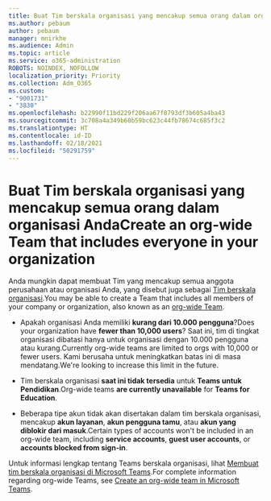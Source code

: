 ```yaml
---
title: Buat Tim berskala organisasi yang mencakup semua orang dalam organisasi Anda
ms.author: pebaum
author: pebaum
manager: mnirkhe
ms.audience: Admin
ms.topic: article
ms.service: o365-administration
ROBOTS: NOINDEX, NOFOLLOW
localization_priority: Priority
ms.collection: Adm_O365
ms.custom:
- "9001731"
- "3830"
ms.openlocfilehash: b22990f11bd229f206aa67f8793df3b605a4ba43
ms.sourcegitcommit: 3c708a4a349b60b59bc623c44fb78674c685f3c2
ms.translationtype: HT
ms.contentlocale: id-ID
ms.lasthandoff: 02/18/2021
ms.locfileid: "50291759"
---
```

# <a name="create-an-org-wide-team-that-includes-everyone-in-your-organization"></a><span data-ttu-id="2c553-102">Buat Tim berskala organisasi yang mencakup semua orang dalam organisasi Anda</span><span class="sxs-lookup"><span data-stu-id="2c553-102">Create an org-wide Team that includes everyone in your organization</span></span>

<span data-ttu-id="2c553-103">Anda mungkin dapat membuat Tim yang mencakup semua anggota perusahaan atau organisasi Anda, yang disebut juga sebagai [Tim berskala organisasi](https://docs.microsoft.com/microsoftteams/create-an-org-wide-team).</span><span class="sxs-lookup"><span data-stu-id="2c553-103">You may be able to create a Team that includes all members of your company or organization, also known as an [org-wide Team](https://docs.microsoft.com/microsoftteams/create-an-org-wide-team).</span></span>

- <span data-ttu-id="2c553-104">Apakah organisasi Anda memiliki **kurang dari 10.000 pengguna**?</span><span class="sxs-lookup"><span data-stu-id="2c553-104">Does your organization have **fewer than 10,000 users**?</span></span> <span data-ttu-id="2c553-105">Saat ini, tim di tingkat organisasi dibatasi hanya untuk organisasi dengan 10.000 pengguna atau kurang.</span><span class="sxs-lookup"><span data-stu-id="2c553-105">Currently org-wide teams are limited to orgs with 10,000 or fewer users.</span></span> <span data-ttu-id="2c553-106">Kami berusaha untuk meningkatkan batas ini di masa mendatang.</span><span class="sxs-lookup"><span data-stu-id="2c553-106">We're looking to increase this limit in the future.</span></span>

- <span data-ttu-id="2c553-107">Tim berskala organisasi **saat ini tidak tersedia** untuk **Teams untuk Pendidikan**.</span><span class="sxs-lookup"><span data-stu-id="2c553-107">Org-wide teams **are currently unavailable** for **Teams for Education**.</span></span>

- <span data-ttu-id="2c553-108">Beberapa tipe akun tidak akan disertakan dalam tim berskala organisasi, mencakup **akun layanan**, **akun pengguna tamu**, atau **akun yang diblokir dari masuk**.</span><span class="sxs-lookup"><span data-stu-id="2c553-108">Certain types of accounts won't be included in an org-wide team, including **service accounts**, **guest user accounts**, or **accounts blocked from sign-in**.</span></span>

<span data-ttu-id="2c553-109">Untuk informasi lengkap tentang Teams berskala organisasi, lihat [Membuat tim berskala organisasi di Microsoft Teams](https://docs.microsoft.com/microsoftteams/create-an-org-wide-team).</span><span class="sxs-lookup"><span data-stu-id="2c553-109">For complete information regarding org-wide Teams, see [Create an org-wide team in Microsoft Teams](https://docs.microsoft.com/microsoftteams/create-an-org-wide-team).</span></span> 
